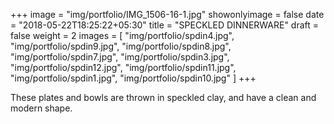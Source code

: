 +++
image = "img/portfolio/IMG_1506-16-1.jpg"
showonlyimage = false
date = "2018-05-22T18:25:22+05:30"
title = "SPECKLED DINNERWARE"
draft = false
weight = 2
images = [ "img/portfolio/spdin4.jpg", "img/portfolio/spdin9.jpg", "img/portfolio/spdin8.jpg", "img/portfolio/spdin7.jpg", "img/portfolio/spdin3.jpg", "img/portfolio/spdin12.jpg", "img/portfolio/spdin11.jpg", "img/portfolio/spdin1.jpg", "img/portfolio/spdin10.jpg" ]
+++
<!--more-->

These plates and bowls are thrown in speckled clay, and have a clean and modern shape.